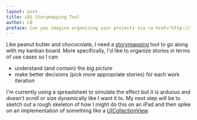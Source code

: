```yaml
---
layout: post
title: iOS Storymapping Tool
author: LB
preface: Can you imagine organizing your projects via <a href="http://jpattonassociates.com/user-story-mapping/">Storymapping</a>? Do you long for a tool that allows you to create, associate, and track goals, activities, user narrative, and story level details? I could certainly use such a tool in my day to day. I've seen a few services (<a href="https://cardboardit.com/">CardboardIT</a>, <a href="http://storiesonboard.com/">Stories On Board</a>) but I haven't come across anything tailored fort the iPad. I personally want to find a way to integrate a storymapping tool with a <a href="https://en.wikipedia.org/wiki/Kanban_(development)">kanban board</a>. And for extra-credit, I'd like to visualize user stories on the kanban board in terms of use cases!
---
```


Like peanut butter and chococolate, I need a [storymapping](http://www.agileproductdesign.com/presentations/user_story_mapping/) tool to go along with my kanban board. More specifically, I'd like to organize stories in terms of use cases so I can:

- understand (and contain) the _big picture_
- make better decisions (pick more appropriate stories) for each work iteration

I'm currently using a spreadsheet to simulate the effect but it is arduous and doesn't scroll or size dynamically like I want it to. My next step will be to sketch out a rough skeleton of how I might do this on an iPad and then spike on an implementation of something like a [UICollectionView](https://developer.apple.com/library/ios/documentation/UIKit/Reference/UICollectionView_class/).
